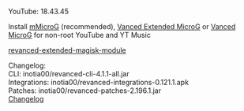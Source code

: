 YouTube: 18.43.45  

Install [mMicroG](https://github.com/inotia00/mMicroG/releases) (recommended), [Vanced Extended MicroG](https://github.com/inotia00/VancedMicroG/releases) or [Vanced MicroG](https://github.com/TeamVanced/VancedMicroG/releases) for non-root YouTube and YT Music  

[revanced-extended-magisk-module](https://github.com/MatadorProBr/revanced-extended-magisk-module)  

Changelog:  
CLI: inotia00/revanced-cli-4.1.1-all.jar  
Integrations: inotia00/revanced-integrations-0.121.1.apk  
Patches: inotia00/revanced-patches-2.196.1.jar  
[Changelog](https://github.com/inotia00/revanced-patches/releases/tag/v2.196.1)  
